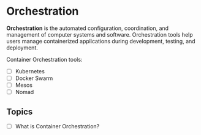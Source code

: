 # Orchestration

**Orchestration** is the automated configuration, coordination, and management of computer systems and software. Orchestration tools help users manage containerized applications during development, testing, and deployment.

Container Orchestration tools:
- [ ] Kubernetes
- [ ] Docker Swarm
- [ ] Mesos
- [ ] Nomad

## Topics

- [ ] What is Container Orchestration?
